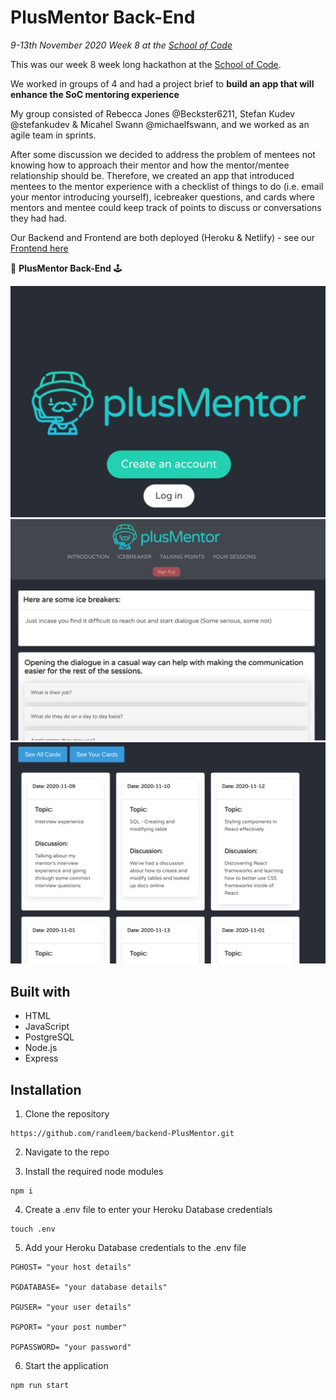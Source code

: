 # PlusMentor Back-End

_9-13th November 2020_
_Week 8 at the [School of Code](https://www.schoolofcode.co.uk)_

This was our week 8 week long hackathon at the [School of Code](https://www.schoolofcode.co.uk).

We worked in groups of 4 and had a project brief to **build an app that will enhance the SoC mentoring experience**

My group consisted of Rebecca Jones @Beckster6211, Stefan Kudev @stefankudev & Micahel Swann @michaelfswann, and we worked as an agile team in sprints.

After some discussion we decided to address the problem of mentees not knowing how to approach their mentor and how the mentor/mentee relationship should be. Therefore, we created an app that introduced mentees to the mentor experience with a checklist of things to do (i.e. email your mentor introducing yourself), icebreaker questions, and cards where mentors and mentee could keep track of points to discuss or conversations they had had.

Our Backend and Frontend are both deployed (Heroku & Netlify) - see our [Frontend here](https://plusmentor.netlify.app/)

👾 **PlusMentor Back-End** 🕹️

![image of plusMentor Login](./pic1.png)
![image of PlusMentor Checklist](./pic2.png)
![image of PlusMentor Cards](./pic3.png)

## Built with

- HTML
- JavaScript
- PostgreSQL
- Node.js
- Express

## Installation

1. Clone the repository

```
https://github.com/randleem/backend-PlusMentor.git
```

2. Navigate to the repo

3. Install the required node modules

```
npm i
```

4. Create a .env file to enter your Heroku Database credentials

```
touch .env
```

5. Add your Heroku Database credentials to the .env file

```
PGHOST= "your host details"

PGDATABASE= "your database details"

PGUSER= "your user details"

PGPORT= "your post number"

PGPASSWORD= "your password"
```

6. Start the application

```
npm run start
```
